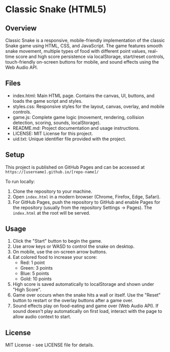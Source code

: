 # Classic Snake (HTML5)

## Overview
Classic Snake is a responsive, mobile-friendly implementation of the classic Snake game using HTML, CSS, and JavaScript. The game features smooth snake movement, multiple types of food with different point values, real-time score and high score persistence via localStorage, start/reset controls, touch-friendly on-screen buttons for mobile, and sound effects using the Web Audio API.

## Files
- index.html: Main HTML page. Contains the canvas, UI, buttons, and loads the game script and styles.
- styles.css: Responsive styles for the layout, canvas, overlay, and mobile controls.
- game.js: Complete game logic (movement, rendering, collision detection, scoring, sounds, localStorage).
- README.md: Project documentation and usage instructions.
- LICENSE: MIT License for this project.
- uid.txt: Unique identifier file provided with the project.

## Setup
This project is published on GitHub Pages and can be accessed at `https://[username].github.io/[repo-name]/`

To run locally:
1. Clone the repository to your machine.
2. Open `index.html` in a modern browser (Chrome, Firefox, Edge, Safari).
3. For GitHub Pages, push the repository to GitHub and enable Pages for the repository (usually from the repository Settings -> Pages). The `index.html` at the root will be served.

## Usage
1. Click the "Start" button to begin the game.
2. Use arrow keys or WASD to control the snake on desktop.
3. On mobile, use the on-screen arrow buttons.
4. Eat colored food to increase your score:
   - Red: 1 point
   - Green: 3 points
   - Blue: 5 points
   - Gold: 10 points
5. High score is saved automatically to localStorage and shown under "High Score".
6. Game over occurs when the snake hits a wall or itself. Use the "Reset" button to restart or the overlay buttons after a game over.
7. Sound effects play on food-eating and game over (Web Audio API). If sound doesn't play automatically on first load, interact with the page to allow audio context to start.

## License
MIT License - see LICENSE file for details.
